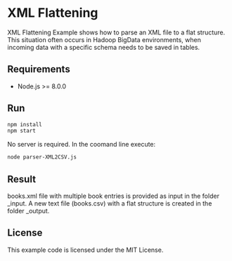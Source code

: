 # XML Flattening

XML Flattening Example shows how to parse an XML file to a flat structure.
This situation often occurs in Hadoop BigData environments, when incoming data with a specific schema needs to be saved in tables.

## Requirements
- Node.js >= 8.0.0

## Run

```sh
npm install
npm start
```

No server is required. In the coomand line execute:
```sh
node parser-XML2CSV.js
```

## Result
books.xml file with multiple book entries is provided as input in the folder _input.
A new text file (books.csv) with a flat structure is created in the folder _output.


## License
This example code is licensed under the MIT License.